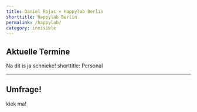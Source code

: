 ```yaml
---
title: Daniel Rojas × Happylab Berlin
shorttitle: Happylab Berlin
permalink: /happylab/
category: invisible
---
```

<h2>Aktuelle Termine</h2>
Na dit is ja schnieke!
shorttitle: Personal

<hr>

<h2>Umfrage!</h2>
kiek ma!
